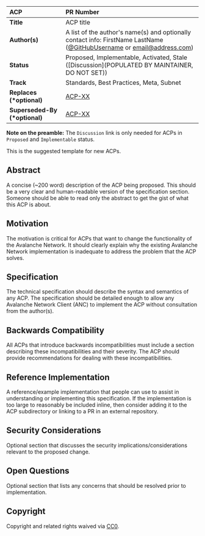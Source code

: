 | ACP | PR Number |
| :--- | :--- |
| **Title** | ACP title |
| **Author(s)** | A list of the author's name(s) and optionally contact info: FirstName LastName ([@GitHubUsername](https://github.com/Username) or [email@address.com](mailto:email@address.com)) |
| **Status** | Proposed, Implementable, Activated, Stale ([Discussion](POPULATED BY MAINTAINER, DO NOT SET)) |
| **Track** | Standards, Best Practices, Meta, Subnet |
| **Replaces (\*optional)** | [ACP-XX](../XXX/README.md) |
| **Superseded-By (\*optional)** | [ACP-XX](../XXX/README.md) |

**Note on the preamble:** The `Discussion` link is only needed for ACPs in `Proposed` and `Implementable` status.

This is the suggested template for new ACPs.

## Abstract

A concise (~200 word) description of the ACP being proposed. This should be a very clear and human-readable version of the specification section. Someone should be able to read only the abstract to get the gist of what this ACP is about.

## Motivation

The motivation is critical for ACPs that want to change the functionality of the Avalanche Network. It should clearly explain why the existing Avalanche Network implementation is inadequate to address the problem that the ACP solves.

## Specification

The technical specification should describe the syntax and semantics of any ACP. The specification should be detailed enough to allow any Avalanche Network Client (ANC) to implement the ACP without consultation from the author(s).

## Backwards Compatibility

All ACPs that introduce backwards incompatibilities must include a section describing these incompatibilities and their severity. The ACP should provide recommendations for dealing with these incompatibilities.

## Reference Implementation

A reference/example implementation that people can use to assist in understanding or implementing this specification. If the implementation is too large to reasonably be included inline, then consider adding it to the ACP subdirectory or linking to a PR in an external repository.

## Security Considerations

Optional section that discusses the security implications/considerations relevant to the proposed change.

## Open Questions

Optional section that lists any concerns that should be resolved prior to implementation.

## Copyright

Copyright and related rights waived via [CC0](https://creativecommons.org/publicdomain/zero/1.0/).

